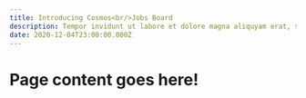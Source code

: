 ```yaml
---
title: Introducing Cosmos<br/>Jobs Board
description: Tempor invidunt ut labore et dolore magna aliquyam erat, sed diam voluptua. At vero eos et accusam et justo duo dolores et ea rebum. Stet clita kasd gubergren, no sea takimata.
date: 2020-12-04T23:00:00.000Z
---
```


# Page content goes here!
